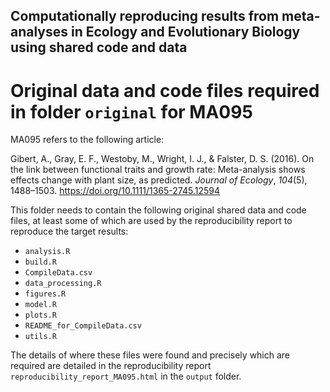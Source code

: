 ## Computationally reproducing results from meta-analyses in Ecology and Evolutionary Biology using shared code and data

# Original data and code files required in folder `original` for MA095

MA095 refers to the following article:

Gibert, A., Gray, E. F., Westoby, M., Wright, I. J., & Falster, D. S. (2016). On the link between functional traits and growth rate: Meta-analysis shows effects change with plant size, as predicted. _Journal of Ecology_, _104_(5), 1488–1503. https://doi.org/10.1111/1365-2745.12594

This folder needs to contain the following original shared data and code files, at least some of which are used by the reproducibility report to reproduce the target results:

- `analysis.R`
- `build.R`
- `CompileData.csv`
- `data_processing.R`
- `figures.R`
- `model.R`
- `plots.R`
- `README_for_CompileData.csv`
- `utils.R`

The details of where these files were found and precisely which are required are detailed in the reproducibility report `reproducibility_report_MA095.html` in the `output` folder.

